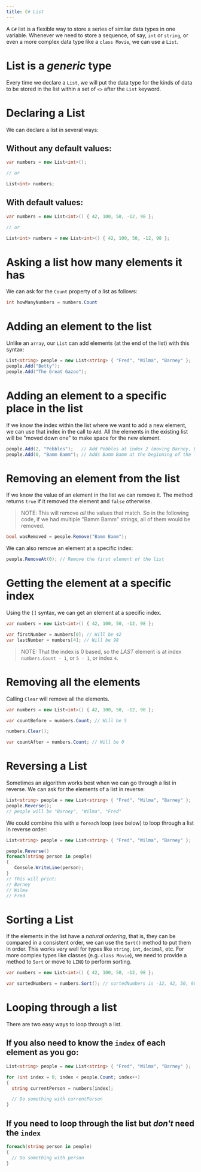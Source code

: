 ```yaml
---
title: C# List
---
```


A `C#` list is a flexible way to store a series of similar data types in one
variable. Whenever we need to store a sequence, of say, `int` or `string`, or
even a more complex data type like a `class Movie`, we can use a `List`.

# List is a _generic_ type

Every time we declare a `List`, we will put the data type for the kinds of data
to be stored in the list within a set of `<>` after the `List` keyword.

# Declaring a List

We can declare a list in several ways:

## Without any default values:

```C#
var numbers = new List<int>();

// or

List<int> numbers;
```

## With default values:

```C#
var numbers = new List<int>() { 42, 100, 50, -12, 98 };

// or

List<int> numbers = new List<int>() { 42, 100, 50, -12, 98 };
```

# Asking a list how many elements it has

We can ask for the `Count` property of a list as follows:

```C#
int howManyNumbers = numbers.Count
```

# Adding an element to the list

Unlike an `array`, our `List` can add elements (at the end of the list) with
this syntax:

```C#
List<string> people = new List<string> { "Fred", "Wilma", "Barney" };
people.Add("Betty");
people.Add("The Great Gazoo");
```

# Adding an element to a specific place in the list

If we know the index within the list where we want to add a new element, we can
use that index in the call to `Add`. All the elements in the existing list will
be "moved down one" to make space for the new element.

```C#
people.Add(2, "Pebbles");   // Add Pebbles at index 2 (moving Barney, Betty, and The Great Gazoo down one spot...)
people.Add(0, "Bamm Bamm"); // Adds Bamm Bamm at the beginning of the list (index 0)
```

# Removing an element from the list

If we know the value of an element in the list we can remove it. The method
returns `true` if it removed the element and `false` otherwise.

> NOTE: This will remove _all_ the values that match. So in the following code,
> if we had multiple "Bamm Bamm" strings, all of them would be removed.

```C#
bool wasRemoved = people.Remove("Bamm Bamm");
```

We can also remove an element at a specific index:

```C#
people.RemoveAt(0); // Remove the first element of the list
```

# Getting the element at a specific index

Using the `[]` syntax, we can get an element at a specific index.

```C#
var numbers = new List<int>() { 42, 100, 50, -12, 98 };

var firstNumber = numbers[0]; // Will be 42
var lastNumber = numbers[4]; // Will be 98
```

> NOTE: That the index is 0 based, so the _LAST_ element is at index
> `numbers.Count - 1`, or `5 - 1`, or index `4`.

# Removing all the elements

Calling `Clear` will remove all the elements.

```C#
var numbers = new List<int>() { 42, 100, 50, -12, 98 };

var countBefore = numbers.Count; // Will be 5

numbers.Clear();

var countAfter = numbers.Count; // Will be 0
```

# Reversing a List

Sometimes an algorithm works best when we can go through a list in reverse. We
can ask for the elements of a list in reverse:

```C#
List<string> people = new List<string> { "Fred", "Wilma", "Barney" };
people.Reverse();
// people will be "Barney", "Wilma", "Fred"
```

We could combine this with a `foreach` loop (see below) to loop through a list
in reverse order:

```C#
List<string> people = new List<string> { "Fred", "Wilma", "Barney" };

people.Reverse()
foreach(string person in people)
{
   Console.WriteLine(person);
}
// This will print:
// Barney
// Wilma
// Fred
```

# Sorting a List

If the elements in the list have a _natural ordering_, that is, they can be
compared in a consistent order, we can use the `Sort()` method to put them in
order. This works very well for types like `string`, `int`, `decimal`, etc. For
more complex types like classes (e.g. `class Movie`), we need to provide a
method to `Sort` or move to `LINQ` to perform sorting.

```C#
var numbers = new List<int>() { 42, 100, 50, -12, 98 };

var sortedNumbers = numbers.Sort(); // sortedNumbers is -12, 42, 50, 98, 100
```

# Looping through a list

There are two easy ways to loop through a list.

## If you also need to know the `index` of each element as you go:

```C#
List<string> people = new List<string> { "Fred", "Wilma", "Barney" };

for (int index = 0; index < people.Count; index++)
{
  string currentPerson = numbers[index];

  // Do something with currentPerson
}
```

## If you need to loop through the list but _don't_ need the `index`

```C#
foreach(string person in people)
{
  // Do something with person
}
```
